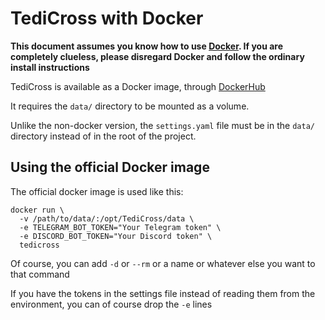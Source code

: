 TediCross with Docker
=====================

**This document assumes you know how to use [Docker](https://en.wikipedia.org/wiki/Docker_(software)). If you are completely clueless, please disregard Docker and follow the ordinary install instructions**

TediCross is available as a Docker image, through [DockerHub](https://cloud.docker.com/u/tedicross/repository/docker/tedicross/tedicross)

It requires the `data/` directory to be mounted as a volume.

Unlike the non-docker version, the `settings.yaml` file must be in the `data/` directory instead of in the root of the project.

Using the official Docker image
-------------------------------

The official docker image is used  like this:

```
docker run \
  -v /path/to/data/:/opt/TediCross/data \
  -e TELEGRAM_BOT_TOKEN="Your Telegram token" \
  -e DISCORD_BOT_TOKEN="Your Discord token" \
  tedicross
```

Of course, you can add `-d` or `--rm` or a name or whatever else you want to that command

If you have the tokens in the settings file instead of reading them from the environment, you can of course drop the `-e` lines
